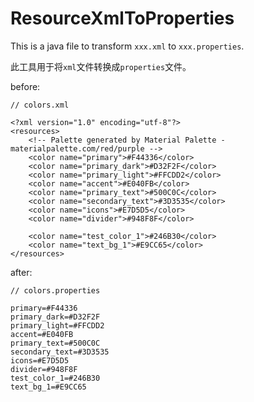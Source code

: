 # ResourceXmlToProperties

This is a java file to transform `xxx.xml` to `xxx.properties`.

此工具用于将`xml`文件转换成`properties`文件。


before:

    // colors.xml

    <?xml version="1.0" encoding="utf-8"?>
    <resources>
        <!-- Palette generated by Material Palette - materialpalette.com/red/purple -->
        <color name="primary">#F44336</color>
        <color name="primary_dark">#D32F2F</color>
        <color name="primary_light">#FFCDD2</color>
        <color name="accent">#E040FB</color>
        <color name="primary_text">#500C0C</color>
        <color name="secondary_text">#3D3535</color>
        <color name="icons">#E7D5D5</color>
        <color name="divider">#948F8F</color>
    
        <color name="test_color_1">#246B30</color>
        <color name="text_bg_1">#E9CC65</color>
    </resources>

after:

    // colors.properties

    primary=#F44336
    primary_dark=#D32F2F
    primary_light=#FFCDD2
    accent=#E040FB
    primary_text=#500C0C
    secondary_text=#3D3535
    icons=#E7D5D5
    divider=#948F8F
    test_color_1=#246B30
    text_bg_1=#E9CC65


